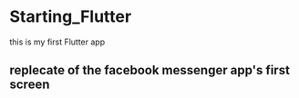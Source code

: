 # Starting_Flutter
this is my first Flutter app 
## replecate of the facebook messenger app's first screen
